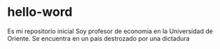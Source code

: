 # hello-word
Es mi repositorio inicial
Soy profesor de economia en la Universidad de Oriente. Se encuentra en un pais destrozado por una dictadura
